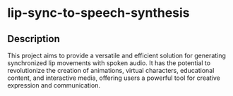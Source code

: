 # lip-sync-to-speech-synthesis
## Description
This project aims to provide a versatile and efficient solution for generating synchronized lip movements with spoken audio. It has the potential to revolutionize the creation of animations, virtual characters, educational content, and interactive media, offering users a powerful tool for creative expression and communication.

